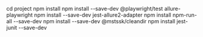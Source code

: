
cd project
npm install
npm install --save-dev @playwright/test allure-playwright
npm install --save-dev jest-allure2-adapter
npm install npm-run-all --save-dev
npm install --save-dev @mstssk/cleandir
npm install jest-junit --save-dev 